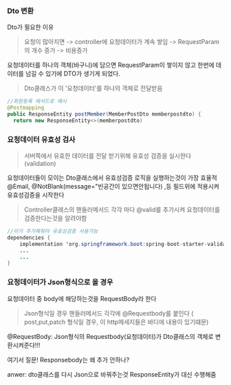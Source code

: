 ### Dto 변환

Dto가 필요한 이유 
> 요청이 많아지면 -> controller에 요청데이터가 계속 쌓임 -> RequestParam의 개수 증가 -> 비용증가

요청데이터를 하나의 객체(바구니)에 담으면 RequestParam이 쌓이지 않고 한번에 데이터를 넘길 수 있기에 DTO가 생기게 되었다.

>  Dto클래스가 이 '요청데이터'를 하나의 객체로 전달받음 

```java
//회원등록 메서드로 예시 
@Postmapping
public ResponseEntity postMember(MemberPostDto memberpostdto) {
  return new ResponseEntity<>(memberpostdto)
```

### 요청데이터 유효성 검사 
> 서버쪽에서 유효한 데이터를 전달 받기위해 유효성 검증을 실시한다 (validation)

요청데이터들이 모이는 Dto클래스에서 유효성검증 로직을 실행하는것이 가장 효율적
@Email, @NotBlank(message="빈공간이 있으면안됩니다)  ,등 필드위에 적용시켜 유효성검증을 시작한다

> Controller클래스의 핸들러메서드 각각 마다 @valid를 추가시켜 요청데이터를 검증한다는것을 알려야함

```java
//이거 추가해줘야 유효성검증 사용가능 
dependencies {
	implementation 'org.springframework.boot:spring-boot-starter-validation'
	...
	...
}

```
### 요청데이터가 Json형식으로 올 경우 

요청데이터 중 body에 해당하는것을 RequestBody라 한다

> Json형식일 경우 핸들러메서드 각각에 @Requestbody를 붙인다 ( post,put,patch 형식일 경우, 이 http메세지들은 바디에 내용이 있기떄문)

@RequestBody: Json형식의 Requestbody(요청데이터)가 Dto클래스의 객체로 변환시켜준다!!!


여기서 질문! Responsebody는 왜 추가 안하나?

anwer: dto클래스를 다시 Json으로 바꿔주는것 ResponseEntity가 대신 수행해줌


